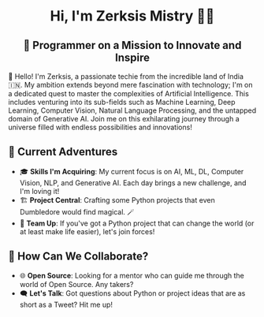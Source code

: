 # <h1 align="center"> Hi, I'm Zerksis Mistry 👨‍💻 </h>

## <h2 align="center"> 🚀 Programmer on a Mission to Innovate and Inspire </h2>

👋 Hello! I'm Zerksis, a passionate techie from the incredible land of India🇮🇳. My ambition extends beyond mere fascination with technology; I'm on a dedicated quest to master the complexities of Artificial Intelligence. This includes venturing into its sub-fields such as Machine Learning, Deep Learning, Computer Vision, Natural Language Processing, and the untapped domain of Generative AI. Join me on this exhilarating journey through a universe filled with endless possibilities and innovations!


## 🌟 Current Adventures

- 🎓 **Skills I'm Acquiring**: My current focus is on AI, ML, DL, Computer Vision, NLP, and Generative AI. Each day brings a new challenge, and I'm loving it!
- 🏗 **Project Central**: Crafting some Python projects that even Dumbledore would find magical. 🪄
- 🤝 **Team Up**: If you've got a Python project that can change the world (or at least make life easier), let's join forces!

## 🤔 How Can We Collaborate?

- 🌐 **Open Source**: Looking for a mentor who can guide me through the world of Open Source. Any takers?
- 🗨 **Let's Talk**: Got questions about Python or project ideas that are as short as a Tweet? Hit me up!






